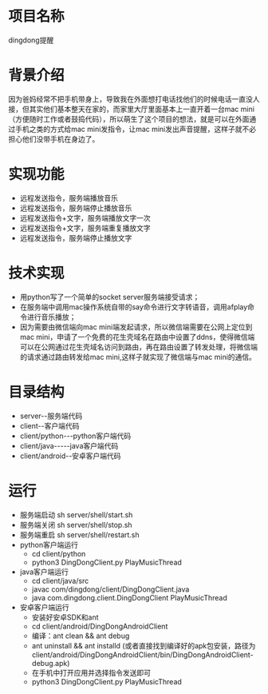 # 项目名称
dingdong提醒
# 背景介绍
因为爸妈经常不把手机带身上，导致我在外面想打电话找他们的时候电话一直没人接，但其实他们基本整天在家的，而家里大厅里面基本上一直开着一台mac mini（方便随时工作或者鼓捣代码），所以萌生了这个项目的想法，就是可以在外面通过手机之类的方式给mac mini发指令，让mac mini发出声音提醒，这样子就不必担心他们没带手机在身边了。
# 实现功能
* 远程发送指令，服务端播放音乐
* 远程发送指令，服务端停止播放音乐
* 远程发送指令+文字，服务端播放文字一次
* 远程发送指令+文字，服务端重复播放文字
* 远程发送指令，服务端停止播放文字
# 技术实现
* 用python写了一个简单的socket server服务端接受请求；
* 在服务端中调用mac操作系统自带的say命令进行文字转语音，调用afplay命令进行音乐播放；
* 因为需要由微信端向mac mini端发起请求，所以微信端需要在公网上定位到mac mini，申请了一个免费的花生壳域名在路由中设置了ddns，使得微信端可以在公网通过花生壳域名访问到路由，再在路由设置了转发处理，将微信端的请求通过路由转发给mac mini,这样子就实现了微信端与mac mini的通信。
# 目录结构
* server--服务端代码
* client--客户端代码
* client/python---python客户端代码
* client/java-----java客户端代码
* client/android--安卓客户端代码
# 运行
* 服务端启动 sh server/shell/start.sh
* 服务端关闭 sh server/shell/stop.sh
* 服务端重启 sh server/shell/restart.sh
* python客户端运行
   * cd client/python
   * python3 DingDongClient.py PlayMusicThread
* java客户端运行   
   * cd client/java/src  
   * javac com/dingdong/client/DingDongClient.java 
   * java com.dingdong.client.DingDongClient PlayMusicThread
* 安卓客户端运行
   * 安装好安卓SDK和ant
   * cd client/android/DingDongAndroidClient
   * 编译：ant clean && ant debug
   * ant uninstall && ant installd (或者直接找到编译好的apk包安装，路径为client/android/DingDongAndroidClient/bin/DingDongAndroidClient-debug.apk)
    * 在手机中打开应用并选择指令发送即可
   * python3 DingDongClient.py PlayMusicThread
